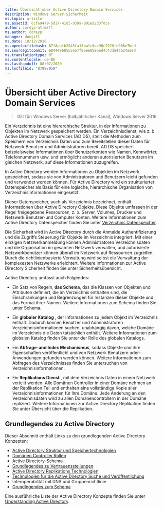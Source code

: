 ```yaml
---
title: Übersicht über Active Directory Domain Services
description: Windows Server-Sicherheit
ms.topic: article
ms.assetid: 6cfe9479-5d17-41d5-939a-891e5233fdca
author: coreyp-at-msft
ms.author: coreyp
manager: dongill
ms.date: 10/12/2016
ms.openlocfilehash: 87f8aefb2645fa13ba1c9ac98e7970fc908e7bed
ms.sourcegitcommit: 68444968565667f86ee0586ed4c43da4ab24aaed
ms.translationtype: MT
ms.contentlocale: de-DE
ms.lasthandoff: 08/07/2020
ms.locfileid: "87997059"
---
```

# <a name="overview-of-active-directory-domain-services"></a>Übersicht über Active Directory Domain Services

>Gilt für: Windows Server (halbjährlicher Kanal), Windows Server 2016

Ein Verzeichnis ist eine hierarchische Struktur, in der Informationen zu Objekten im Netzwerk gespeichert werden. Ein Verzeichnisdienst, wie z. b. Active Directory Domain Services (AD DS), stellt die Methoden zum Speichern von Verzeichnis Daten und zum Bereitstellen dieser Daten für Netzwerk Benutzer und Administratoren bereit. AD DS speichert beispielsweise Informationen über Benutzerkonten wie Namen, Kennwörter, Telefonnummern usw. und ermöglicht anderen autorisierten Benutzern im gleichen Netzwerk, auf diese Informationen zuzugreifen.

In Active Directory werden Informationen zu Objekten im Netzwerk gespeichert, sodass sie von Administratoren und Benutzern leicht gefunden und verwendet werden können. Für Active Directory wird ein strukturierter Datenspeicher als Basis für eine logische, hierarchische Organisation von Verzeichnisinformationen eingesetzt.

Dieser Datenspeicher, auch als Verzeichnis bezeichnet, enthält Informationen über Active Directory Objekte. Diese Objekte umfassen in der Regel freigegebene Ressourcen, z. b. Server, Volumes, Drucker und Netzwerk Benutzer-und Computer Konten. Weitere Informationen zum Active Directory Datenspeicher finden Sie unter [Verzeichnis Datenspeicher](/previous-versions/windows/it-pro/windows-server-2003/cc736627(v=ws.10)).

Die Sicherheit wird in Active Directory durch die Anmelde Authentifizierung und die Zugriffs Steuerung für Objekte im Verzeichnis integriert. Mit einer einzigen Netzwerkanmeldung können Administratoren Verzeichnisdaten und die Organisation im gesamten Netzwerk verwalten, und autorisierte Netzwerkbenutzer können überall im Netzwerk auf Ressourcen zugreifen. Durch die richtlinienbasierte Verwaltung wird selbst die Verwaltung der komplexesten Netzwerke erleichtert. Weitere Informationen zur Active Directory Sicherheit finden Sie unter Sicherheitsübersicht.

Active Directory umfasst auch Folgendes:
* Ein Satz von Regeln, **das Schema**, das die Klassen von Objekten und Attributen definiert, die im Verzeichnis enthalten sind, die Einschränkungen und Begrenzungen für Instanzen dieser Objekte und das Format ihrer Namen. Weitere Informationen zum Schema finden Sie unter Schema.


* Ein **globaler Katalog** , der Informationen zu jedem Objekt im Verzeichnis enthält. Dadurch können Benutzer und Administratoren Verzeichnisinformationen suchen, unabhängig davon, welche Domäne im Verzeichnis die Daten tatsächlich enthält. Weitere Informationen zum globalen Katalog finden Sie unter der Rolle des globalen Katalogs.


* Ein **Abfrage-und Index Mechanismus**, sodass Objekte und ihre Eigenschaften veröffentlicht und von Netzwerk Benutzern oder-Anwendungen gefunden werden können. Weitere Informationen zum Abfragen des Verzeichnisses finden Sie untersuchen von Verzeichnisinformationen.


* Ein **Replikations Dienst** , mit dem Verzeichnis Daten in einem Netzwerk verteilt werden. Alle Domänen Controller in einer Domäne nehmen an der Replikation Teil und enthalten eine vollständige Kopie aller Verzeichnisinformationen für Ihre Domäne. Jede Änderung an den Verzeichnisdaten wird zu allen Domänencontrollern in der Domäne repliziert. Weitere Informationen zur Active Directory Replikation finden Sie unter Übersicht über die Replikation.

## <a name="understanding-active-directory"></a>Grundlegendes zu Active Directory
 Dieser Abschnitt enthält Links zu den grundlegenden Active Directory Konzepten:

* [Active Directory Struktur und Speichertechnologien](/previous-versions/windows/it-pro/windows-server-2003/cc759186(v=ws.10))
* [Domänen Controller Rollen](/previous-versions/windows/it-pro/windows-server-2003/cc786438(v=ws.10))
* Active Directory-Schema
* [Grundlegendes zu Vertrauensstellungen](/previous-versions/windows/it-pro/windows-server-2008-R2-and-2008/cc771294(v=ws.10))
* [Active Directory Replikations Technologien](/previous-versions/windows/it-pro/windows-server-2003/cc786438(v=ws.10))
* [Technologien für die Active Directory Suche und Veröffentlichung](/previous-versions/windows/it-pro/windows-server-2003/cc775686(v=ws.10))
* Interoperabilität mit DNS und Gruppenrichtlinie
* [Grundlegendes zum Schema](/previous-versions/windows/it-pro/windows-server-2003/cc759402(v=ws.10))

Eine ausführliche Liste der Active Directory Konzepte finden Sie unter [Understanding Active Directory](/previous-versions/windows/it-pro/windows-server-2003/cc781408(v=ws.10)).